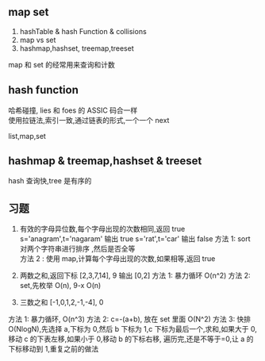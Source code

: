 ## map set

1. hashTable & hash Function & collisions
2. map vs set
3. hashmap,hashset, treemap,treeset

map 和 set 的经常用来查询和计数

## hash function

哈希碰撞,
lies 和 foes 的 ASSIC 码合一样  
使用拉链法,索引一致,通过链表的形式,一个一个 next

list,map,set

## hashmap & treemap,hashset & treeset

hash 查询快,tree 是有序的

## 习题

1. 有效的字母异位数,每个字母出现的次数相同,返回 true
   s='anagram',t='nagaram'
   输出 true
   s='rat',t='car'
   输出 false
   方法 1: sort 对两个字符串进行排序 ,然后是否全等  
   方法 2 : 使用 map,计算每个字母出现的次数,如果相等,返回 true

2. 两数之和,返回下标
   [2,3,7,14], 9
   输出 [0,2]
   方法 1: 暴力循环 O(n^2)
   方法 2: set,先枚举 O(n), 9-x O(n)

3. 三数之和
   [-1,0,1,2,-1,-4], 0

方法 1: 暴力循环, O(n^3)
方法 2: c=-(a+b), 放在 set 里面 O(N^2)
方法 3: 快排 O(NlogN),先选择 a,下标为 0,然后 b 下标为 1,c 下标为最后一个,求和,如果大于 0,移动 c 的下表左移,如果小于 0,移动 b 的下标右移, 遍历完,还是不等于=0,让 a 的下标移动到 1,重复之前的做法
